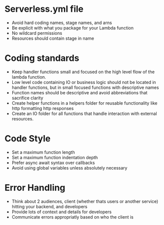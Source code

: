 # Serverless.yml file
- Avoid hard coding names, stage names, and arns
- Be explicit with what you package for your Lambda function
- No wildcard permissions
- Resources should contain stage in name


# Coding standards
- Keep handler functions small and focused on the high level flow of the lambda function.
- Low level code containing IO or business logic should not be located in handler functions, but in small focused functions with descriptive names
- Function names should be descriptive and avoid abbreviations that sacrifice clarity
- Create helper functions in a helpers folder for reusable functionality like http formatting http responses
- Create an IO folder for all functions that handle interaction with external resources.

# Code Style
- Set a maximum function length
- Set a maximum function indentation depth
- Prefer async await syntax over callbacks
- Avoid using global variables unless absolutely necessary

# Error Handling
- Think about 2 audiences, client (whether thats users or another service) hitting your backend, and developers
- Provide lots of context and details for developers
- Communicate errors appropriatly based on who the client is
